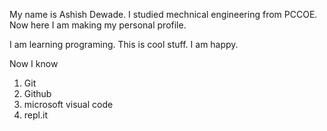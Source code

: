 My name is Ashish Dewade.
I studied mechnical engineering from PCCOE.
Now here I am making my personal profile.

I am learning programing. This is cool stuff. I am happy.

Now I know
1. Git
1. Github
1. microsoft visual code
1. repl.it

